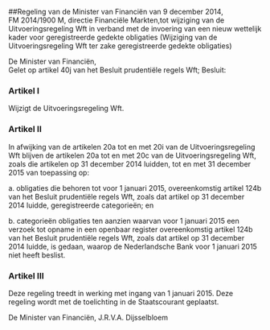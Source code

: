 <meta http-equiv='Content-Type' content='text/html; charset=utf-8' />

##Regeling van de Minister van Financiën van 9 december 2014, FM 2014/1900 M, directie Financiële Markten,tot wijziging van de Uitvoeringsregeling Wft in verband met de invoering van een nieuw wettelijk kader voor geregistreerde gedekte obligaties (Wijziging van de Uitvoeringsregeling Wft ter zake geregistreerde gedekte obligaties)

De Minister van Financiën,  
Gelet op artikel 40j van het Besluit prudentiële regels Wft;
Besluit:    

### Artikel  I  

Wijzigt de Uitvoeringsregeling Wft. 

### Artikel  II  

In afwijking van de artikelen 20a tot en met 20i van de Uitvoeringsregeling Wft blijven de artikelen 20a tot en met 20c van de Uitvoeringsregeling Wft, zoals die artikelen op 31 december 2014 luidden, tot en met 31 december 2015 van toepassing op: 

a. obligaties die behoren tot voor 1 januari 2015, overeenkomstig artikel 124b van het Besluit prudentiële regels Wft, zoals dat artikel op 31 december 2014 luidde, geregistreerde categorieën; en  

b. categorieën obligaties ten aanzien waarvan voor 1 januari 2015 een verzoek tot opname in een openbaar register overeenkomstig artikel 124b van het Besluit prudentiële regels Wft, zoals dat artikel op 31 december 2014 luidde, is gedaan, waarop de Nederlandsche Bank voor 1 januari 2015 niet heeft beslist.   

### Artikel  III  

Deze regeling treedt in werking met ingang van 1 januari 2015. 
Deze regeling wordt met de toelichting in de Staatscourant geplaatst.  

De 
Minister van Financiën, 
J.R.V.A. Dijsselbloem     
